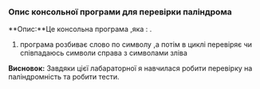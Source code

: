 ### Опис консольної програми для перевірки паліндрома

**Опис:**Це консольна програма ,яка : .

1. програма розбиває слово по символу ,а потім в циклі перевіряє чи співпадаюсь символи справа з символами зліва

**Висновок:** Завдяки цієї лабараторної я навчилася робити перевірку на паліндромність та робити тести.
